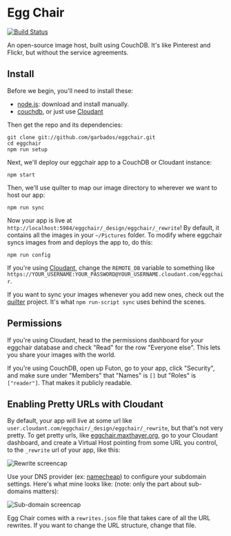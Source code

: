# Egg Chair

[![Build Status](https://travis-ci.org/garbados/eggchair.svg)](https://travis-ci.org/garbados/eggchair)

An open-source image host, built using CouchDB. It's like Pinterest and Flickr, but without the service agreements.

## Install

Before we begin, you'll need to install these:

* [node.js](http://nodejs.org/): download and install manually.
* [couchdb](http://couchdb.apache.org/), or just use [Cloudant](https://cloudant.com/)

Then get the repo and its dependencies:

  	git clone git://github.com/garbados/eggchair.git
    cd eggchair
  	npm run setup

Next, we'll deploy our eggchair app to a CouchDB or Cloudant instance:

    npm start

Then, we'll use quilter to map our image directory to wherever we want to host our app:

    npm run sync

Now your app is live at `http://localhost:5984/eggchair/_design/eggchair/_rewrite`! By default, it contains all the images in your `~/Pictures` folder. To modify where eggchair syncs images from and deploys the app to, do this:

    npm run config

If you're using [Cloudant](https://cloudant.com/), change the `REMOTE_DB` variable to something like `https://YOUR_USERNAME:YOUR_PASSWORD@YOUR_USERNAME.cloudant.com/eggchair`.

If you want to sync your images whenever you add new ones, check out the [quilter](https://github.com/garbados/quilter) project. It's what `npm run-script sync` uses behind the scenes.

## Permissions

If you're using Cloudant, head to the permissions dashboard for your eggchair database and check "Read" for the row "Everyone else". This lets you share your images with the world.

If you're using CouchDB, open up Futon, go to your app, click "Security", and make sure under "Members" that "Names" is `[]` but "Roles" is `["reader"]`. That makes it publicly readable.

## Enabling Pretty URLs with Cloudant

By default, your app will live at some url like `user.cloudant.com/eggchair/_design/eggchair/_rewrite`, but that's not very pretty. To get pretty urls, like [eggchair.maxthayer.org](http://eggchair.maxthayer.org), go to your Cloudant dashboard, and create a Virtual Host pointing from some URL you control, to the `_rewrite` url of your app, like this:

![Rewrite screencap](http://eggchair.maxthayer.org/_rewrite/img/Screen%20Shot%202014-03-28%20at%2010.57.27%20AM.png)

Use your DNS provider (ex: [namecheap](http://www.namecheap.com/)) to configure your subdomain settings. Here's what mine looks like: (note: only the part about sub-domains matters):

![Sub-domain screencap](http://eggchair.maxthayer.org/api/Screen%20Shot%202013-06-23%20at%2010.06.55%20PM.png/img)

Egg Chair comes with a `rewrites.json` file that takes care of all the URL rewrites. If you want to change the URL structure, change that file.
